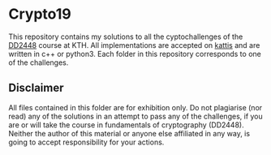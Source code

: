 # Crypto19
This repository contains my solutions to all the cyptochallenges of the [DD2448](https://www.kth.se/student/kurser/kurs/DD2448?l=en) course at KTH. All implementations are accepted on [kattis](https://kth.kattis.com/courses/DD2448/krypto17/problems) and are written in c++ or python3. Each folder in this repository corresponds to one of the challenges.

## Disclaimer
All files contained in this folder are for exhibition only. Do not plagiarise (nor read) any of the solutions in an attempt to pass any of the challenges, if you are or will take the course in fundamentals of cryptography (DD2448).
Neither the author of this material or anyone else affiliated in any way, is going to accept responsibility for your actions.




